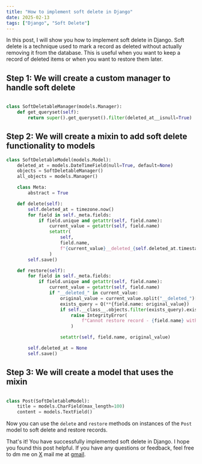 ```yaml
---
title: "How to implement soft delete in Django"
date: 2025-02-13
tags: ["Django", "Soft Delete"]
---
```


In this post, I will show you how to implement soft delete in Django. Soft delete is a technique used to mark a record as deleted without actually removing it from the database. This is useful when you want to keep a record of deleted items or when you want to restore them later.

## Step 1: We will create a custom manager to handle soft delete

```python

class SoftDeletableManager(models.Manager):
    def get_queryset(self):
        return super().get_queryset().filter(deleted_at__isnull=True)
```

## Step 2: We will create a mixin to add soft delete functionality to models

```python
class SoftDeletableModel(models.Model):
    deleted_at = models.DateTimeField(null=True, default=None)
    objects = SoftDeletableManager()
    all_objects = models.Manager()

    class Meta:
        abstract = True

    def delete(self):
        self.deleted_at = timezone.now()
        for field in self._meta.fields:
            if field.unique and getattr(self, field.name):
                current_value = getattr(self, field.name)
                setattr(
                    self,
                    field.name,
                    f"{current_value}__deleted_{self.deleted_at.timestamp()}",
                )
        self.save()

    def restore(self):
        for field in self._meta.fields:
            if field.unique and getattr(self, field.name):
                current_value = getattr(self, field.name)
                if "__deleted_" in current_value:
                    original_value = current_value.split("__deleted_")[0]
                    exists_query = Q(**{field.name: original_value})
                    if self.__class__.objects.filter(exists_query).exists():
                        raise IntegrityError(
                            f"Cannot restore record - {field.name} with value '{original_value}' already exists"
                        )

                    setattr(self, field.name, original_value)

        self.deleted_at = None
        self.save()
```

## Step 3: We will create a model that uses the mixin

```python   

class Post(SoftDeletableModel):
    title = models.CharField(max_length=100)
    content = models.TextField()
```

Now you can use the `delete` and `restore` methods on instances of the `Post` model to soft delete and restore records.

That's it! You have successfully implemented soft delete in Django. I hope you found this post helpful. If you have any questions or feedback, feel free to dm me on [X](https://x.com/Mangesh_Bide) mail me at [gmail](mailto:mangeshsbide@gmail.com]).
```

